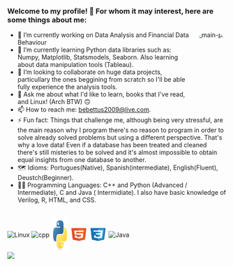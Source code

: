 ### Welcome to my profile! 👋 For whom it may interest, here are some things about me:  
</div>
  <img align="right" alt="main-pic" height="150" style="border-radius:50px;" src="https://i.imgur.com/r5TEy2N.png">
</div>



- 🔭 I’m currently working on Data Analysis and Financial Data Behaviour
- 🌱 I’m currently learning Python data libraries such as: Numpy, Matplotlib, Statsmodels, Seaborn. Also learning about data manipulation tools (Tableau).
- 👯 I’m looking to collaborate on huge data projects, particullary the ones beggining from scratch so I'll be able fully experience the analysis tools.
- 💬 Ask me about what I'd like to learn, books that I've read, and Linux! (Arch BTW) 🙃
- 📫 How to reach me: bebettus2009@live.com.
- ⚡ Fun fact: Things that challenge me, although being very stressful, are the main reason why I program there's no reason to program in order to solve already solved problems but using a different perspective. That's why a love data! Even if a database has been treated and cleaned there's still misteries to be solved and it's almost impossible to obtain equal insights from one database to another.
- 🗺️ Idioms: Portugues(Native), Spanish(intermediate), English(Fluent), Deustch(Beginner).
- 🧑‍🔬 Programming Languages: C++ and Python (Advanced / Intermediate), C and Java ( Intermidiate). I also have basic knowledge of Verilog, R, HTML, and CSS.

<div style="display: inline_block"><br>
  <img align="center" alt="Linux" height="100" width="40" src="https://cdn.jsdelivr.net/gh/devicons/devicon/icons/linux/linux-original.svg">
  <img align="center" alt="cpp" height="80" width="40" src="https://cdn.jsdelivr.net/gh/devicons/devicon/icons/cplusplus/cplusplus-original.svg">
  <img align="center" alt="Python" height="80" width="40" src="https://raw.githubusercontent.com/devicons/devicon/master/icons/python/python-original.svg">
  <img align="center" alt="HTML" height="30" width="40" src="https://raw.githubusercontent.com/devicons/devicon/master/icons/html5/html5-original.svg">
  <img align="center" alt="CSS" height="30" width="40" src="https://raw.githubusercontent.com/devicons/devicon/master/icons/css3/css3-original.svg">
  <img align="center" alt="Java" height="30" width="40" src="https://cdn.jsdelivr.net/gh/devicons/devicon/icons/java/java-original.svg">

</div>

<div align="left">
  <a href="https://www.linkedin.com/in/clesson-r-869868171/">
  <img height="180em" src="https://github-readme-stats.vercel.app/api?username=ClessonR&show_icons=true&theme=merko&include_all_commits=true&count_private=true"/>
</div>
